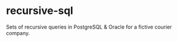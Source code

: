 # recursive-sql
Sets of recursive queries in PostgreSQL &amp; Oracle for a fictive courier company.
